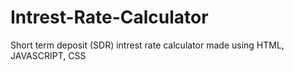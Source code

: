# Intrest-Rate-Calculator
Short term deposit (SDR) intrest rate calculator made using HTML, JAVASCRIPT, CSS
